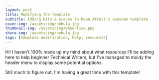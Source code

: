 ```yaml
---
layout: post
title: Modifying the template
subtitle: Adding bits & pieces to Dean Attali's swesome template
cover-img: /assets/img/nebula.jpg
thumbnail-img: /assets/img/whyonline.png
share-img: /assets/img/nebula.jpg
tags: [template modification, help, resources]
---
```


Hi!
I haven't 100% made up my mind about what resources I'll be adding here to help beginner Technical Writers, but I've managed to moidy the header menu to display some potential options.

Still much to figure out, I'm having a great time with this template!
